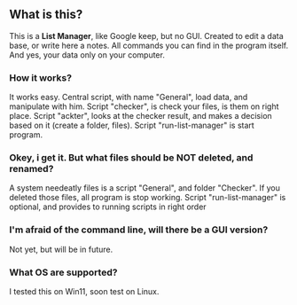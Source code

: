 ## What is this?
This is a **List Manager**, like Google keep, but no GUI. Created to edit a data base, or write here a notes.
All commands you can find in the program itself.
And yes, your data only on your computer.

### How it works?
It works easy. Central script, with name "General", load data, and manipulate with him. Script "checker", is check your files, is them on right place. Script "ackter", 
looks at the checker result, and makes a decision based on it (create a folder, files). Script "run-list-manager" is start program.

### Okey, i get it. But what files should be NOT deleted, and renamed?
A system needeatly files is a script "General", and folder "Checker". If you deleted those files, all program is stop working. Script "run-list-manager" is optional, and provides to running scripts in right order

### I'm afraid of the command line, will there be a GUI version?
Not yet, but will be in future.

### What OS are supported?
I tested this on Win11, soon test on Linux.
